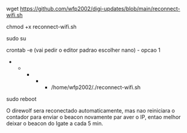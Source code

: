 wget https://github.com/wfp2002/digi-updates/blob/main/reconnect-wifi.sh

chmod +x reconnect-wifi.sh

sudo su

crontab -e (vai pedir o editor padrao escolher nano) - opcao 1

* * * * * /home/wfp2002/./reconnect-wifi.sh

sudo reboot

O direwolf sera reconectado automaticamente, mas nao reiniciara o contador para enviar o beacon novamente par aver o IP, entao melhor deixar o beacon do Igate a cada 5 min.
